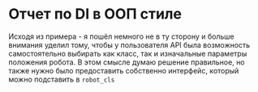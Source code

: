 # Отчет по DI в ООП стиле

Исходя из примера - я пошёл немного не в ту сторону и больше внимания уделил
тому, чтобы у пользователя API была возможность самостоятельно выбирать как
класс, так и изначальные параметры положения робота. В этом смысле
думаю решение правильное, но также нужно было предоставить собственно
интерфейс, который можно подставить в `robot_cls`
